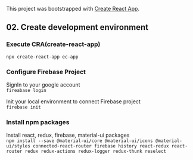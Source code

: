 This project was bootstrapped with [Create React App](https://github.com/facebook/create-react-app).

## 02. Create development environment  

### Execute CRA(create-react-app)  
`npx create-react-app ec-app`  

### Configure Firebase Project

SignIn to your google account  
`fireabase login`  

Init your local environment to connect Firebase project  
`firebase init`  

### Install npm packages
Install react, redux, firebase, material-ui packages  
`npm install --save @material-ui/core @material-ui/icons @material-ui/styles connected-react-router firebase history react-redux react-router redux redux-actions redux-logger redux-thunk reselect`  

